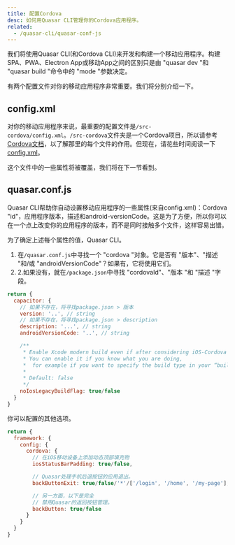 ```yaml
---
title: 配置Cordova
desc: 如何用Quasar CLI管理你的Cordova应用程序。
related:
  - /quasar-cli/quasar-conf-js
---
```


我们将使用Quasar CLI(和Cordova CLI)来开发和构建一个移动应用程序。构建SPA、PWA、Electron App或移动App之间的区别只是由 "quasar dev "和 "quasar build "命令中的 "mode "参数决定。

有两个配置文件对你的移动应用程序非常重要。我们将分别介绍一下。

## config.xml
对你的移动应用程序来说，最重要的配置文件是`/src-cordova/config.xml`。`/src-cordova`文件夹是一个Cordova项目，所以请参考[Cordova文档](https://cordova.apache.org/docs/en/latest/)，以了解那里的每个文件的作用。但现在，请花些时间阅读一下[config.xml](https://cordova.apache.org/docs/en/latest/config_ref/)。

这个文件中的一些属性将被覆盖，我们将在下一节看到。

## quasar.conf.js
Quasar CLI帮助你自动设置移动应用程序的一些属性(来自config.xml)：Cordova "id"，应用程序版本，描述和android-versionCode。这是为了方便，所以你可以在一个点上改变你的应用程序的版本，而不是同时接触多个文件，这样容易出错。

为了确定上述每个属性的值，Quasar CLI。
1. 在`/quasar.conf.js`中寻找一个 "cordova "对象。它是否有 "版本"、"描述 "和/或 "androidVersionCode"？如果有，它将使用它们。
2. 2.如果没有，就在`/package.json`中寻找 "cordovaId"、"版本 "和 "描述 "字段。

```js
return {
  capacitor: {
    // 如果不存在，将寻找package.json > 版本
    version: '..', // string
    // 如果不存在，将寻找package.json > description
    description: '...', // string
    androidVersionCode: '..', // string

    /**
     * Enable Xcode modern build even if after considering iOS-Cordova issues.
     * You can enable it if you know what you are doing,
     *  for example if you want to specify the build type in your “build.json”.
     *
     * Default: false
     */
    noIosLegacyBuildFlag: true/false
  }
}
```

你可以配置的其他选项。

```js
return {
  framework: {
    config: {
      cordova: {
        // 在iOS移动设备上添加动态顶部填充物
        iosStatusBarPadding: true/false,

        // Quasar处理手机后退按钮的应用退出。
        backButtonExit: true/false/'*'/['/login', '/home', '/my-page'],

        // 另一方面，以下是完全
        // 禁用Quasar的返回按钮管理。
        backButton: true/false
      }
    }
  }
}
```
